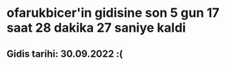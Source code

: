 # ofarukbicer'in gidisine son 5 gun 17 saat 28 dakika 27 saniye kaldi

## Gidis tarihi: 30.09.2022 :(